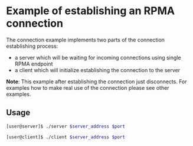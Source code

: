 Example of establishing an RPMA connection
===

The connection example implements two parts of the connection establishing
process:
- a server which will be waiting for incoming connections using single RPMA
endpoint
- a client which will initialize establishing the connection to the server

**Note**: This example after establishing the connection just disconnects. For
examples how to make real use of the connection please see other examples.

## Usage

```bash
[user@server]$ ./server $server_address $port
```

```bash
[user@client]$ ./client $server_address $port
```
